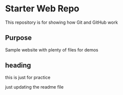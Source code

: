 # Starter Web Repo

This repository is for showing how Git and GitHub work

## Purpose

Sample website with plenty of files for demos

## heading 
this is just for practice

just updating the readme file